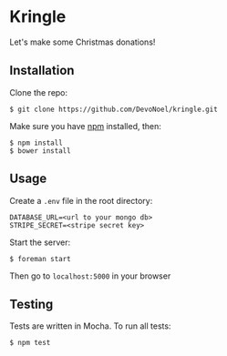 # Kringle

Let's make some Christmas donations!

## Installation

Clone the repo:
```
$ git clone https://github.com/DevoNoel/kringle.git
```

Make sure you have [npm](https://www.npmjs.org/) installed, then:

```
$ npm install
$ bower install
```

## Usage

Create a ```.env``` file in the root directory:
```
DATABASE_URL=<url to your mongo db>
STRIPE_SECRET=<stripe secret key>
```

Start the server:
```
$ foreman start
```
Then go to ```localhost:5000``` in your browser

## Testing

Tests are written in Mocha.  To run all tests:
```
$ npm test
```
